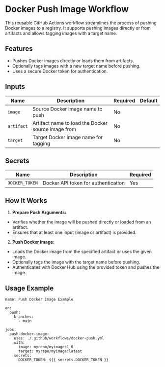 # Docker Push Image Workflow

This reusable GitHub Actions workflow streamlines the process of pushing Docker images to a registry. It supports pushing images directly or from artifacts and allows tagging images with a target name.

## Features

- Pushes Docker images directly or loads them from artifacts.
- Optionally tags images with a new target name before pushing.
- Uses a secure Docker token for authentication.

## Inputs

| Name       | Description                                        | Required | Default |
|------------|----------------------------------------------------|----------|---------|
| `image`    | Source Docker image name to push                   | No       |         |
| `artifact` | Artifact name to load the Docker source image from | No       |         |
| `target`   | Target Docker image name for tagging               | No       |         |

## Secrets

| Name           | Description                         | Required |
|----------------|-------------------------------------|----------|
| `DOCKER_TOKEN` | Docker API token for authentication | Yes      |

## How It Works

1. **Prepare Push Arguments:**
- Verifies whether the image will be pushed directly or loaded from an artifact.
- Ensures that at least one input (image or artifact) is provided.
2. **Push Docker Image:**
- Loads the Docker image from the specified artifact or uses the given image. 
- Optionally tags the image with the target name before pushing. 
- Authenticates with Docker Hub using the provided token and pushes the image.

## Usage Example

```
name: Push Docker Image Example

on:
  push:
    branches:
      - main

jobs:
  push-docker-image:
    uses: ./.github/workflows/docker-push.yml
    with:
      image: myrepo/myimage:1.0
      target: myrepo/myimage:latest
    secrets:
      DOCKER_TOKEN: ${{ secrets.DOCKER_TOKEN }}
```